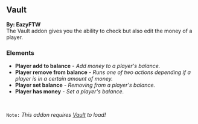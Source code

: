 ## Vault
**By: EazyFTW**<br>
The Vault addon gives you the ability to check but also edit the money of a player.
<br>

### Elements
* **Player add to balance** - *Add money to a player's balance.*
* **Player remove from balance** - *Runs one of two actions depending if a player is in a certain amount of money.*
* **Player set balance** - *Removing from a player's balance.*
* **Player has money** - *Set a player's balance.*
<br>

`Note:` *This addon requires [Vault](https://www.spigotmc.org/resources/vault.34315/) to load!*
